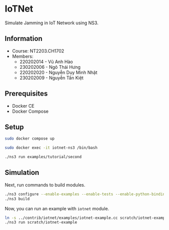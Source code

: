 # IoTNet

Simulate Jamming in IoT Network using NS3.

## Information

- Course: NT2203.CH1702
- Members:
  - 220202014 - Vũ Anh Hào
  - 230202006 - Ngô Thái Hưng
  - 220202020 - Nguyễn Duy Minh Nhật
  - 230202009 - Nguyễn Tấn Kiệt

## Prerequisites

- Docker CE
- Docker Compose

## Setup

```bash
sudo docker compose up
```

```bash
sudo docker exec -it iotnet-ns3 /bin/bash
```

```bash
./ns3 run examples/tutorial/second
```

## Simulation

Next, run commands to build modules.

```bash
./ns3 configure --enable-examples --enable-tests --enable-python-bindings
./ns3 build
```

Now, you can run an example with `iotnet` module.

```bash
ln -s ../contrib/iotnet/examples/iotnet-example.cc scratch/iotnet-example.cc
./ns3 run scratch/iotnet-example
```
